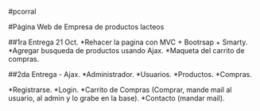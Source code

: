 #pcorral

#Página Web de Empresa de productos lacteos

##1ra Entrega 21 Oct.
*Rehacer la pagina con MVC + Bootrsap + Smarty.
*Agregar busqueda de productos usando Ajax.
*Maqueta del carrito de compras.

##2da Entrega - Ajax.
*Administrador.
*Usuarios.
*Productos.
*Compras.

*Registrarse.
*Login.
*Carrito de Compras (Comprar, mande mail al usuario, al admin y lo grabe en la base).
*Contacto (mandar mail).
